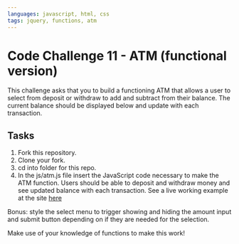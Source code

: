 ```yaml
---
languages: javascript, html, css
tags: jquery, functions, atm
---
```


# Code Challenge 11 - ATM (functional version)

This challenge asks that you to build a functioning ATM that allows a user to select from deposit or withdraw to add and subtract from their balance. The current balance should be displayed below and update with each transaction.

## Tasks

1. Fork this repository.
2. Clone your fork.
3. cd into folder for this repo.
4. In the js/atm.js file insert the JavaScript code necessary to make the ATM function. Users should be able to deposit and withdraw money and see updated balance with each transaction. See a live working example at the site [here](http://learn-co-curriculum.github.io/js-atm-function-based/)


Bonus: style the select menu to trigger showing and hiding the amount input and submit button depending on if they are needed for the selection.

Make use of your knowledge of functions to make this work!
